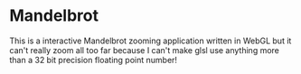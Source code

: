 # Mandelbrot
This is a interactive Mandelbrot zooming application written in WebGL but it can't really zoom all too far because I can't make glsl use anything more than a 32 bit precision floating point number!
